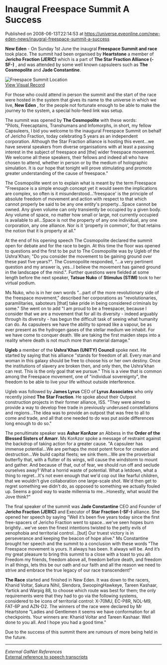 # Inaugral Freespace Summit A Success
Published on 2008-06-13T22:14:53 at https://universe.eveonline.com/new-eden-news/inaugral-freespace-summit-a-success

**New Eden** \- On Sunday 1st June the inaugral **Freespace Summit and race** took place. The summit had been organised by **Heartstone** a member of **Jericho Fraction (JERIC)** which is a part of **The Star Fraction Alliance (-SF-)** , and was attended by some well known capsuleers such as **The Cosmopolite** and **Jade Constantine**.

![Freespace Summit Location](http://www.eve-ic.net/media/articles/2072/freespacethumb.jpg)  
[View Visual Record](http://www.eve-ic.net/media/articles/2072/igbd.php?file=freespace.jpg)

For those who could attend in person the summit and the start of the race were hosted in the system that gives its name to the universe in which we live, **New Eden** , for the people not fortunate enough to be able to make the journey to the system, a special holo-feed link was setup.

The summit was opened by **The Cosmopolite** with these words:   
"Pilots, Freecaptains, Transhumans and Infomorphs, in short, my fellow Capsuleers, I bid you welcome to the inaugural Freespace Summit on behalf of Jericho Fraction, today celebrating 5 years as an independent corporation. Although the Star Fraction alliance is hosting this event...we have several speakers from diverse organisations with at least a passing interest in the subject of freespace and [the] wider freespace movement. We welcome all these speakers, their fellows and indeed all who have chosen to attend, whether in person or by the medium of holographic simulation. It is our hope that tonight will prove stimulating and promote greater understanding of the cause of freespace."

The Cosmopolite went on to explain what is meant by the term Freespace  
"Freespace is a simple enough concept yet it would seem the implications are complex, so often is it misunderstood...'freespace' is the principle of absolute freedom of movement and action with respect to that which cannot properly be said to be any one entity's property...Space cannot be owned. Any given volume can only transiently be occupied by a given body. Any volume of space, no matter how small or large, not currently occupied is available to all...Space is not the property of any one individual, any one corporation, any one alliance. Nor is it 'property in common', for that retains the notion that it is property at all."

At the end of his opening speech The Cosmopolite declared the summit open for debate and for the race to begin. At this time the floor was opened to questions and the first to be put to The Cosmopolite was by Ugleb of the Ushra'Khan; "Do you consider the movement to be gaining ground over these past five years?". The Cosmopolite responded, "...a very pertinent question and my answer is, yes...I believe the movement has gained ground in the landscape of the mind.". Further questions were fielded at some length before the next speaker, **Tatsue Nuko** of **Stimulus (STIM)** took to her virtual podium.

Ms Nuko, who is in her own words "...part of the more revolutionary side of the freespace movement," described her corporations as "revolutionaries, paramilitaries, saboteurs [that] take pride in being considered criminals by some." She went on to add "I am proud to be a freespacer, because I consider that we are a movement that for all its diversity - indeed arguably through its diversity - has begun the difficult task of seeing what humanity can do. As capsuleers we have the ability to spread like a vapour, be as ever present as the hydrogen gases of the stellar medium we inhabit. For we have come to conquer death. We are taking the first maiden steps into a reality where death is not much more than material damage."

**Ugleb** a member of the **Ushra'Khan (UNITY) Council** spoke next. He started by saying that his alliance "stands for freedom of all. Every man and woman in this galaxy should be free to choose his or her own destiny. Once the institutions of slavery are broken then, and only then, the Ushra'khan can rest. This is the only goal that we pursue." This is a view that is common among the Freespace movement, one of "individual sovereignty", the freedom to be able to live your life without outside interference.

Ugleb was followed by **James Lyrus** CEO of **Lyrus Associates** who only recently joined **The Star Fraction**. He spoke about their Outpost construction projects in their former alliance, ISS. "They were aimed to provide a way to develop free trade in previously underused constellations and regions...The idea was to provide an outpost that was free to all to come and trade, and all that one needed to do was put aside differences long enough to do so."

The penultimate speaker was **Ashar KorAzor** an Abbess in the **Order of the Blessed Sisters of Amarr**. Ms KorAzor spoke a message of restraint against the backdrop of taking action for a greater cause. "A capsuleer has immense potential...We are perhaps the most potent force for creation and destruction...We build capital fleets; we sink them...We are the proverbial butterfly that, with a flutter of its wings, will cause the windstorm to mount and gather. And because of that, out of fear, we should run off and seclude ourselves away? What a horrid waste of potential. What a letdown, what a thing to regret...It's not even enough that we'd cop out like fearful children, that we wouldn't give collaboration one large-scale shot. We'd then get to regret something we didn't do, as opposed to something we actually fouled up. Seems a good way to waste millennia to me...Honestly, what would the Jove think?"

The final speaker of the summit was **Jade Constantine** CEO and Founder of **Jericho Fraction (JERIC)** and Executor of **Star Fraction (-SF-)** alliance. She opened her speech by saying "Well it’s been five years today since the first free-spacers of Jericho Fraction went to space...we've seen hopes burn brightly...we've seen the finest intentions twisted to the petty evils of xenophobia and territorial control...[but] Our truest victory is in perseverance and keeping the beacon of hope alive." Ms Constantine brought her speech and the summit to a conclusion with these words "The Freespace movement is yours. It always has been. It always will be. And it’s my great pleasure to bring this summit to a close with a toast to you all:  
Freedom my friends, freedom above all, freedom before death, and freedom in all things, lets this be our oath and our faith and all the reason we need to strive and embrace the true legacy of our race transcendent!"

**The Race** started and finished in New Eden. It was down to the racers, Khanid Voltar, Sakura Nihil, Slendora, SwoopingHawkeye, Tareen Kashaar, Yartick and Warpig 88, to choose which route was best for them; the only requirements were that they had to go via the following systems, considered to be icons of territorial control: X-70MU, EC-P8R, NOL-M9, FAT-6P and AZN-D2. The winners of the race were declared by Mr Heartstone "Ladies and Gentlemen it seems we have conformation for all checkpoints. Your winners are: Khanid Voltar and Tareen Kashaar. Well done to you all. And I hope you had a good time."

Due to the success of this summit there are rumours of more being held in the future.

* * *

_External GalNet References_  
[External reference to speech transcripts](http://www.jericho-fraction.net/smf/index.php?page=35)
